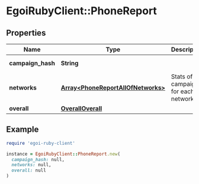 # EgoiRubyClient::PhoneReport

## Properties

| Name | Type | Description | Notes |
| ---- | ---- | ----------- | ----- |
| **campaign_hash** | **String** |  | [optional][readonly] |
| **networks** | [**Array&lt;PhoneReportAllOfNetworks&gt;**](PhoneReportAllOfNetworks.md) | Stats of the campaign for each network | [optional] |
| **overall** | [**OverallOverall**](OverallOverall.md) |  | [optional] |

## Example

```ruby
require 'egoi-ruby-client'

instance = EgoiRubyClient::PhoneReport.new(
  campaign_hash: null,
  networks: null,
  overall: null
)
```

